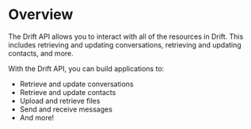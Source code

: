 # Overview

The Drift API allows you to interact with all of the resources in Drift. This
includes retrieving and updating conversations, retrieving and updating
contacts, and more.

With the Drift API, you can build applications to:

- Retrieve and update conversations
- Retrieve and update contacts
- Upload and retrieve files
- Send and receive messages
- And more!
